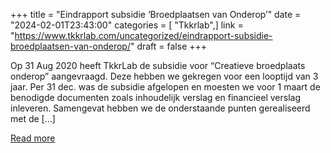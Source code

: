 +++
title = "Eindrapport subsidie ‘Broedplaatsen van Onderop’"
date = "2024-02-01T23:43:00"
categories = [ "Tkkrlab",]
link = "https://www.tkkrlab.com/uncategorized/eindrapport-subsidie-broedplaatsen-van-onderop/"
draft = false
+++

Op 31 Aug 2020 heeft TkkrLab de subsidie voor “Creatieve broedplaats onderop” aangevraagd. Deze hebben we gekregen voor een looptijd van 3 jaar. Per 31 dec. was de subsidie afgelopen en moesten we voor 1 maart de benodigde documenten zoals inhoudelijk verslag en financieel verslag inleveren. Samengevat hebben we de onderstaande punten gerealiseerd met de [&#8230;]

[Read more](https://www.tkkrlab.com/uncategorized/eindrapport-subsidie-broedplaatsen-van-onderop/)